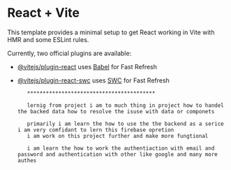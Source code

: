 # React + Vite

This template provides a minimal setup to get React working in Vite with HMR and some ESLint rules.

Currently, two official plugins are available:

- [@vitejs/plugin-react](https://github.com/vitejs/vite-plugin-react/blob/main/packages/plugin-react/README.md) uses [Babel](https://babeljs.io/) for Fast Refresh
- [@vitejs/plugin-react-swc](https://github.com/vitejs/vite-plugin-react-swc) uses [SWC](https://swc.rs/) for Fast Refresh

         *****************************************

         lernig from project i am to much thing in project how to handel the backed data how to resolve the isuse with data or componets 

         primarily i am learn the how to use the the backend as a serice  i am very comfidant to lern this firebase opretion 
         i am work on this project further and make more fungtional

         i am learn the how to work the authentiaction with email and password and authentication with other like google and many more authes